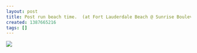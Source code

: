 ```yaml
---
layout: post
title: Post run beach time.  (at Fort Lauderdale Beach @ Sunrise Boulevard)
created: 1387665216
tags: []
---
```

![](http://25.media.tumblr.com/83fb98773d17158286f4ee32a32d975c/tumblr_my6hc0gNHt1rsr8w3o1_500.jpg)


